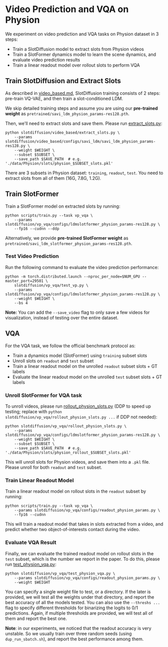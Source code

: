 # Video Prediction and VQA on Physion

We experiment on video prediction and VQA tasks on Physion dataset in 3 steps:

-   Train a SlotDiffusion model to extract slots from Physion videos
-   Train a SlotFormer dynamics model to learn the scene dynamics, and evaluate video prediction results
-   Train a linear readout model over rollout slots to perform VQA

## Train SlotDiffusion and Extract Slots

As described in [video_based.md](./video_based.md), SlotDiffusion training consists of 2 steps: pre-train VQ-VAE, and then train a slot-conditioned LDM.

We skip detailed training steps and assume you are using our **pre-trained weight** as `pretrained/savi_ldm_physion_params-res128.pth`.

Then, we'll need to extract slots and save them.
Please run [extract_slots.py](../slotdiffusion/video_based/extract_slots.py):

```
python slotdiffusion/video_based/extract_slots.py \
    --params slotdiffusion/video_based/configs/savi_ldm/savi_ldm_physion_params-res128.py \
    --weight $WEIGHT \
    --subset $SUBSET \
    --save_path $SAVE_PATH  # e.g. './data/Physion/slots/physion_$SUBSET_slots.pkl'
```

There are 3 subsets in Physion dataset: `training`, `readout`, `test`.
You need to extract slots from all of them (16G, 7.8G, 1.2G).

## Train SlotFormer

Train a SlotFormer model on extracted slots by running:

```
python scripts/train.py --task vp_vqa \
    --params slotdiffusion/vp_vqa/configs/ldmslotformer_physion_params-res128.py \
    --fp16 --cudnn --ddp
```

Alternatively, we provide **pre-trained SlotFormer weight** as `pretrained/savi_ldm_slotformer_physion_params-res128.pth`.

### Test Video Prediction

Run the following command to evaluate the video prediction performance:

```
python -m torch.distributed.launch --nproc_per_node=$NUM_GPU --master_port=29501 \
    slotdiffusion/vp_vqa/test_vp.py \
    --params slotdiffusion/vp_vqa/configs/ldmslotformer_physion_params-res128.py \
    --weight $WEIGHT \
    --bs 4
```

**Note:** You can add the `--save_video` flag to only save a few videos for visualization, instead of testing over the entire dataset.

## VQA

For the VQA task, we follow the official benchmark protocol as:

-   Train a dynamics model (SlotFormer) using `training` subset slots
-   Unroll slots on `readout` and `test` subset
-   Train a linear readout model on the unrolled `readout` subset slots + GT labels
-   Evaluate the linear readout model on the unrolled `test` subset slots + GT labels

### Unroll SlotFormer for VQA task

To unroll videos, please run [rollout_physion_slots.py](../slotdiffusion/vp_vqa/rollout_physion_slots.py) (DDP to speed up testing; replace with `python slotdiffusion/vp_vqa/rollout_physion_slots.py ...` if DDP not needed):

```
python slotdiffusion/vp_vqa/rollout_physion_slots.py \
    --params slotdiffusion/vp_vqa/configs/ldmslotformer_physion_params-res128.py \
    --weight $WEIGHT \
    --subset $SUBSET \
    --save_path $SAVE_PATH  # e.g. './data/Physion/slots/physion_rollout_$SUBSET_slots.pkl'
```

This will unroll slots for Physion videos, and save them into a `.pkl` file.
Please unroll for both `readout` and `test` subset.

### Train Linear Readout Model

Train a linear readout model on rollout slots in the `readout` subset by running:

```
python scripts/train.py --task vp_vqa \
    --params slotdiffusion/vp_vqa/configs/readout_physion_params.py \
    --fp16 --cudnn
```

This will train a readout model that takes in slots extracted from a video, and predict whether two object-of-interests contact during the video.

### Evaluate VQA Result

Finally, we can evaluate the trained readout model on rollout slots in the `test` subset, which is the number we report in the paper.
To do this, please run [test_physion_vqa.py](../slotdiffusion/vp_vqa/test_physion_vqa.py):

```
python slotdiffusion/vp_vqa/test_physion_vqa.py \
    --params slotdiffusion/vp_vqa/configs/readout_physion_params.py \
    --weight $WEIGHT
```

You can specify a single weight file to test, or a directory.
If the later is provided, we will test all the weights under that directory, and report the best accuracy of all the models tested.
You can also use the `--threshs ...` flag to specify different thresholds for binarizing the logits to 0/1 predictions.
Again, if multiple thresholds are provided, we will test all of them and report the best one.

**Note**: in our experiments, we noticed that the readout accuracy is very unstable.
So we usually train over three random seeds (using `dup_run_sbatch.sh`), and report the best performance among them.
